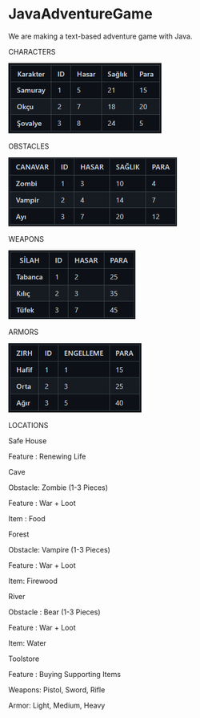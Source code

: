 # JavaAdventureGame

We are making a text-based adventure game with Java.

CHARACTERS

![img.png](img.png)

OBSTACLES

![img_1.png](img_1.png)

WEAPONS

![img_2.png](img_2.png)

ARMORS

![img_3.png](img_3.png)

LOCATIONS

Safe House

Feature : Renewing Life

Cave

Obstacle: Zombie (1-3 Pieces)

Feature : War + Loot

Item : Food

Forest

Obstacle: Vampire (1-3 Pieces)

Feature : War + Loot

Item: Firewood

River

Obstacle : Bear (1-3 Pieces)

Feature : War + Loot

Item: Water

Toolstore

Feature : Buying Supporting Items

Weapons: Pistol, Sword, Rifle

Armor: Light, Medium, Heavy
